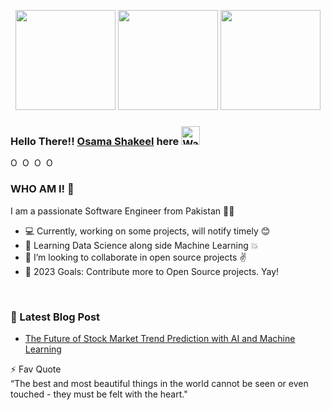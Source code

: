 <p align="center"> <img src="https://octodex.github.com/images/filmtocats.png" height="160px" width="160px"> <img src="https://octodex.github.com/images/deckfailcat.png" height="160px" width="160px"> <img src="https://octodex.github.com/images/surftocat.png" height="160px" width="160px">


### Hello There!! [Osama Shakeel](https://osamashakeel.github.io/) here <img src="https://github.com/TheDudeThatCode/TheDudeThatCode/blob/master/Assets/Hi.gif" width="30px" alt="Waving">

<a href="[https://twitter.com/MLPioneer/]">
  <img align="left" alt="Osama Shakeel's Twitter" width="16px" src="https://cdn.jsdelivr.net/npm/simple-icons@v3/icons/twitter.svg" />
</a>
<a href="https://www.linkedin.com/in/osamashakeel/">
  <img align="left" alt="Osama Shakeel's Linkdein" width="16px" src="https://cdn.jsdelivr.net/npm/simple-icons@v3/icons/linkedin.svg" />
</a>
<a href="https://github.com/sardarosama">
  <img align="left" alt="Osama Shakeel's Github" width="16px" src="https://cdn.jsdelivr.net/npm/simple-icons@v3/icons/github.svg" />

<a href="https://osaama.medium.com/">
  <img align="left" alt="Osama Shakeel's Medium" width="16px" src="https://cdn.jsdelivr.net/npm/simple-icons@v3/icons/medium.svg" />
</a>

<br />


### WHO AM I! 🤔

I am a passionate Software Engineer from Pakistan 🤍💚
- 💻 Currently, working on some projects, will notify timely 😊
- 🤩 Learning Data Science along side Machine Learning 💥
- 👯 I’m looking to collaborate in open source projects ✌
- 🥅 2023 Goals: Contribute more to Open Source projects. Yay!
<br />

### 📕 Latest Blog Post 

<!-- BLOG-POST-LIST:START -->
- [The Future of Stock Market Trend Prediction with AI and Machine Learning](https://osaama.medium.com/the-future-of-stock-market-trend-prediction-with-ai-and-machine-learning-ed7fa2b44c5d)
 

⚡ Fav Quote <br>
“The best and most beautiful things in the world cannot be seen or even touched - they must be felt with the heart."
